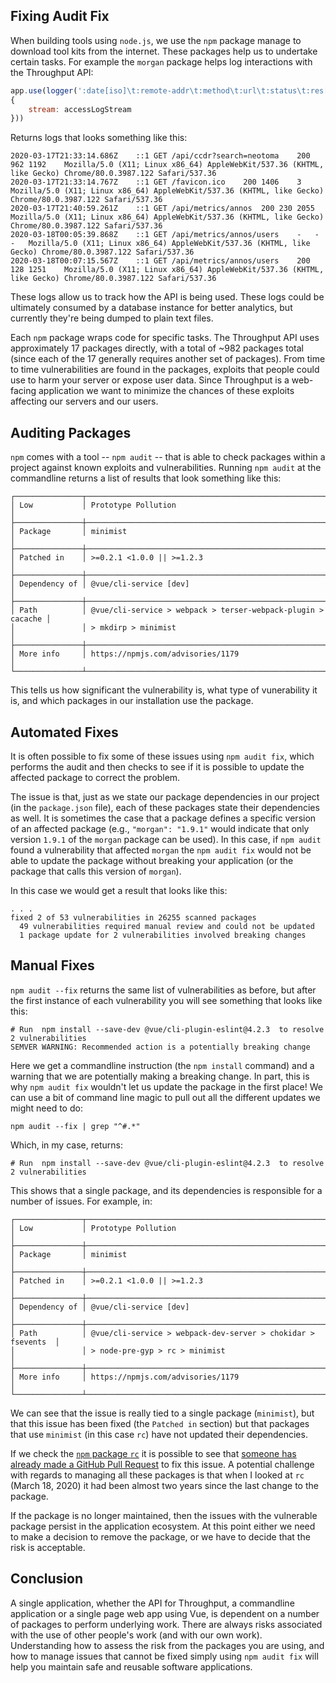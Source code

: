 ## Fixing Audit Fix

When building tools using `node.js`, we use the `npm` package manage to download tool kits from the internet.  These packages help us to undertake certain tasks.  For example the `morgan` package helps log interactions with the Throughput API:

```js
app.use(logger(':date[iso]\t:remote-addr\t:method\t:url\t:status\t:res[content-length]\t:response-time[0]\t:user-agent',
{
    stream: accessLogStream
}))
```

Returns logs that looks something like this:

```
2020-03-17T21:33:14.686Z	::1	GET	/api/ccdr?search=neotoma	200	962	1192	Mozilla/5.0 (X11; Linux x86_64) AppleWebKit/537.36 (KHTML, like Gecko) Chrome/80.0.3987.122 Safari/537.36
2020-03-17T21:33:14.767Z	::1	GET	/favicon.ico	200	1406	3	Mozilla/5.0 (X11; Linux x86_64) AppleWebKit/537.36 (KHTML, like Gecko) Chrome/80.0.3987.122 Safari/537.36
2020-03-17T21:40:59.261Z	::1	GET	/api/metrics/annos	200	230	2055	Mozilla/5.0 (X11; Linux x86_64) AppleWebKit/537.36 (KHTML, like Gecko) Chrome/80.0.3987.122 Safari/537.36
2020-03-18T00:05:39.868Z	::1	GET	/api/metrics/annos/users	-	-	-	Mozilla/5.0 (X11; Linux x86_64) AppleWebKit/537.36 (KHTML, like Gecko) Chrome/80.0.3987.122 Safari/537.36
2020-03-18T00:07:15.567Z	::1	GET	/api/metrics/annos/users	200	128	1251	Mozilla/5.0 (X11; Linux x86_64) AppleWebKit/537.36 (KHTML, like Gecko) Chrome/80.0.3987.122 Safari/537.36
```

These logs allow us to track how the API is being used.  These logs could be ultimately consumed by a database instance for better analytics, but currently they're being dumped to plain text files.

Each `npm` package wraps code for specific tasks.  The Throughput API uses approximately 17 packages directly, with a total of ~982 packages total (since each of the 17 generally requires another set of packages).  From time to time vulnerabilities are found in the packages, exploits that people could use to harm your server or expose user data.  Since Throughput is a web-facing application we want to minimize the chances of these exploits affecting our servers and our users.

## Auditing Packages

`npm` comes with a tool -- `npm audit` -- that is able to check packages within a project against known exploits and vulnerabilities.  Running `npm audit` at the commandline returns a list of results that look something like this:

```
┌───────────────┬──────────────────────────────────────────────────────────────┐
│ Low           │ Prototype Pollution                                          │
├───────────────┼──────────────────────────────────────────────────────────────┤
│ Package       │ minimist                                                     │
├───────────────┼──────────────────────────────────────────────────────────────┤
│ Patched in    │ >=0.2.1 <1.0.0 || >=1.2.3                                    │
├───────────────┼──────────────────────────────────────────────────────────────┤
│ Dependency of │ @vue/cli-service [dev]                                       │
├───────────────┼──────────────────────────────────────────────────────────────┤
│ Path          │ @vue/cli-service > webpack > terser-webpack-plugin > cacache │
│               │ > mkdirp > minimist                                          │
├───────────────┼──────────────────────────────────────────────────────────────┤
│ More info     │ https://npmjs.com/advisories/1179                            │
└───────────────┴──────────────────────────────────────────────────────────────┘
```

This tells us how significant the vulnerability is, what type of vunerability it is, and which packages in our installation use the package.

## Automated Fixes

It is often possible to fix some of these issues using `npm audit fix`, which performs the audit and then checks to see if it is possible to update the affected package to correct the problem.

The issue is that, just as we state our package dependencies in our project (in the `package.json` file), each of these packages state their dependencies as well.  It is sometimes the case that a package defines a specific version of an affected package (e.g., `"morgan": "1.9.1"` would indicate that only version `1.9.1` of the `morgan` package can be used).  In this case, if `npm audit` found a vulnerability that affected `morgan` the `npm audit fix` would not be able to update the package without breaking your application (or the package that calls this version of `morgan`).

In this case we would get a result that looks like this:

```
. . .
fixed 2 of 53 vulnerabilities in 26255 scanned packages
  49 vulnerabilities required manual review and could not be updated
  1 package update for 2 vulnerabilities involved breaking changes
```

## Manual Fixes

`npm audit --fix` returns the same list of vulnerabilities as before, but after the first instance of each vulnerability you will see something that looks like this:

```
# Run  npm install --save-dev @vue/cli-plugin-eslint@4.2.3  to resolve 2 vulnerabilities
SEMVER WARNING: Recommended action is a potentially breaking change
```

Here we get a commandline instruction (the `npm install` command) and a warning that we are potentially making a breaking change.  In part, this is why `npm audit fix` wouldn't let us update the package in the first place!  We can use a bit of command line magic to pull out all the different updates we might need to do:

```
npm audit --fix | grep "^#.*"
```

Which, in my case, returns:
```
# Run  npm install --save-dev @vue/cli-plugin-eslint@4.2.3  to resolve 2 vulnerabilities
```

This shows that a single package, and its dependencies is responsible for a number of issues.  For example, in:

```
┌───────────────┬──────────────────────────────────────────────────────────────┐
│ Low           │ Prototype Pollution                                          │
├───────────────┼──────────────────────────────────────────────────────────────┤
│ Package       │ minimist                                                     │
├───────────────┼──────────────────────────────────────────────────────────────┤
│ Patched in    │ >=0.2.1 <1.0.0 || >=1.2.3                                    │
├───────────────┼──────────────────────────────────────────────────────────────┤
│ Dependency of │ @vue/cli-service [dev]                                       │
├───────────────┼──────────────────────────────────────────────────────────────┤
│ Path          │ @vue/cli-service > webpack-dev-server > chokidar > fsevents  │
│               │ > node-pre-gyp > rc > minimist                               │
├───────────────┼──────────────────────────────────────────────────────────────┤
│ More info     │ https://npmjs.com/advisories/1179                            │
└───────────────┴──────────────────────────────────────────────────────────────┘
```

We can see that the issue is really tied to a single package (`minimist`), but that this issue has been fixed (the `Patched in` section) but that packages that use `minimist` (in this case `rc`) have not updated their dependencies.

If we check the [`npm` package `rc`](https://github.com/dominictarr/rc) it is possible to see that [someone has already made a GitHub Pull Request](https://github.com/dominictarr/rc/pull/114) to fix this issue.  A potential challenge with regards to managing all these packages is that when I looked at `rc` (March 18, 2020) it had been almost two years since the last change to the package.

If the package is no longer maintained, then the issues with the vulnerable package persist in the application ecosystem.  At this point either we need to make a decision to remove the package, or we have to decide that the risk is acceptable.

## Conclusion

A single application, whether the API for Throughput, a commandline application or a single page web app using Vue, is dependent on a number of packages to perform underlying work.  There are always risks associated with the use of other people's work (and with our own work).  Understanding how to assess the risk from the packages you are using, and how to manage issues that cannot be fixed simply using `npm audit fix` will help you maintain safe and reusable software applications.
